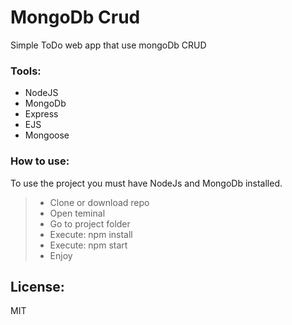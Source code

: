 # MongoDb Crud

Simple ToDo web app that use mongoDb CRUD

### Tools:
* NodeJS
* MongoDb
* Express
* EJS
* Mongoose

### How to use:

To use the project you must have NodeJs and MongoDb installed.

>* Clone or download repo
>* Open teminal
>* Go to project folder
>* Execute: npm install
>* Execute: npm start
>* Enjoy  

## License: 
MIT
